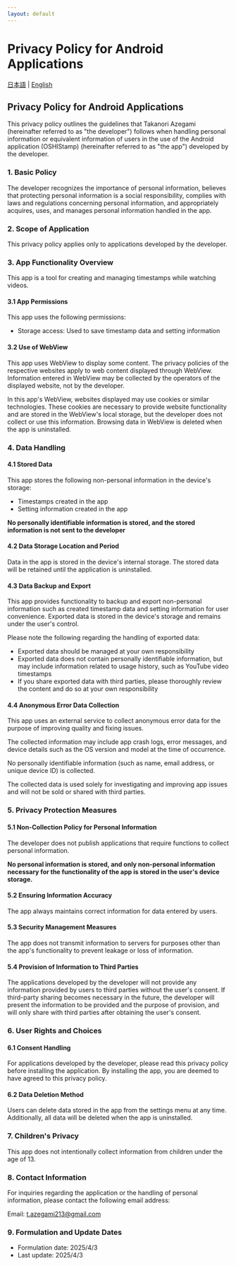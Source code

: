 ```yaml
---
layout: default
---
```


# Privacy Policy for Android Applications

[日本語](android-policy.md) | [English](android-policy-en.md)

## Privacy Policy for Android Applications

This privacy policy outlines the guidelines that Takanori Azegami (hereinafter referred to as "the developer") follows when handling personal information or equivalent information of users in the use of the Android application (OSHIStamp) (hereinafter referred to as "the app") developed by the developer.

### 1. Basic Policy

The developer recognizes the importance of personal information, believes that protecting personal information is a social responsibility, complies with laws and regulations concerning personal information, and appropriately acquires, uses, and manages personal information handled in the app.

### 2. Scope of Application

This privacy policy applies only to applications developed by the developer.

### 3. App Functionality Overview

This app is a tool for creating and managing timestamps while watching videos.

#### 3.1 App Permissions

This app uses the following permissions:

- Storage access: Used to save timestamp data and setting information

#### 3.2 Use of WebView

This app uses WebView to display some content. The privacy policies of the respective websites apply to web content displayed through WebView. Information entered in WebView may be collected by the operators of the displayed website, not by the developer.

In this app's WebView, websites displayed may use cookies or similar technologies. These cookies are necessary to provide website functionality and are stored in the WebView's local storage, but the developer does not collect or use this information. Browsing data in WebView is deleted when the app is uninstalled.

### 4. Data Handling

#### 4.1 Stored Data

This app stores the following non-personal information in the device's storage:

- Timestamps created in the app
- Setting information created in the app

**No personally identifiable information is stored, and the stored information is not sent to the developer**

#### 4.2 Data Storage Location and Period

Data in the app is stored in the device's internal storage.
The stored data will be retained until the application is uninstalled.

#### 4.3 Data Backup and Export

This app provides functionality to backup and export non-personal information such as created timestamp data and setting information for user convenience. Exported data is stored in the device's storage and remains under the user's control.

Please note the following regarding the handling of exported data:

- Exported data should be managed at your own responsibility
- Exported data does not contain personally identifiable information, but may include information related to usage history, such as YouTube video timestamps
- If you share exported data with third parties, please thoroughly review the content and do so at your own responsibility

#### 4.4 Anonymous Error Data Collection

This app uses an external service to collect anonymous error data for the purpose of improving quality and fixing issues.

The collected information may include app crash logs, error messages, and device details such as the OS version and model at the time of occurrence.

No personally identifiable information (such as name, email address, or unique device ID) is collected.

The collected data is used solely for investigating and improving app issues and will not be sold or shared with third parties.

### 5. Privacy Protection Measures

#### 5.1 Non-Collection Policy for Personal Information

The developer does not publish applications that require functions to collect personal information.

**No personal information is stored, and only non-personal information necessary for the functionality of the app is stored in the user's device storage.**

#### 5.2 Ensuring Information Accuracy

The app always maintains correct information for data entered by users.

#### 5.3 Security Management Measures

The app does not transmit information to servers for purposes other than the app's functionality to prevent leakage or loss of information.

#### 5.4 Provision of Information to Third Parties

The applications developed by the developer will not provide any information provided by users to third parties without the user's consent.
If third-party sharing becomes necessary in the future, the developer will present the information to be provided and the purpose of provision, and will only share with third parties after obtaining the user's consent.

### 6. User Rights and Choices

#### 6.1 Consent Handling

For applications developed by the developer, please read this privacy policy before installing the application.
By installing the app, you are deemed to have agreed to this privacy policy.

#### 6.2 Data Deletion Method

Users can delete data stored in the app from the settings menu at any time. Additionally, all data will be deleted when the app is uninstalled.

### 7. Children's Privacy

This app does not intentionally collect information from children under the age of 13.

### 8. Contact Information

For inquiries regarding the application or the handling of personal information, please contact the following email address:

Email: t.azegami213@gmail.com

### 9. Formulation and Update Dates

- Formulation date: 2025/4/3
- Last update: 2025/4/3
